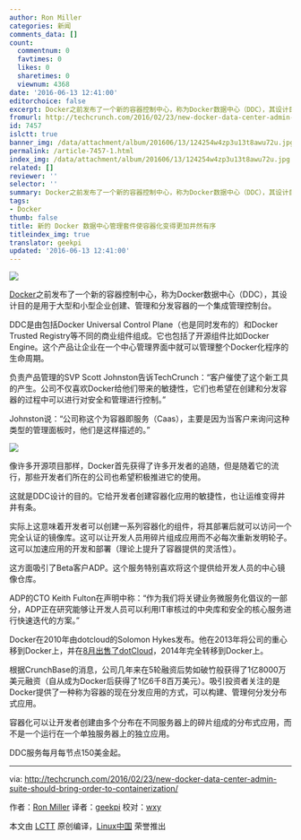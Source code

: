 ```yaml
---
author: Ron Miller
categories: 新闻
comments_data: []
count:
  commentnum: 0
  favtimes: 0
  likes: 0
  sharetimes: 0
  viewnum: 4368
date: '2016-06-13 12:41:00'
editorchoice: false
excerpt: Docker之前发布了一个新的容器控制中心，称为Docker数据中心（DDC），其设计目的是用于大型和小型企业创建、管理和分发容器的一个集成管理控制台。
fromurl: http://techcrunch.com/2016/02/23/new-docker-data-center-admin-suite-should-bring-order-to-containerization/
id: 7457
islctt: true
banner_img: /data/attachment/album/201606/13/124254w4zp3u13t8awu72u.jpg
permalink: /article-7457-1.html
index_img: /data/attachment/album/201606/13/124254w4zp3u13t8awu72u.jpg.thumb.jpg
related: []
reviewer: ''
selector: ''
summary: Docker之前发布了一个新的容器控制中心，称为Docker数据中心（DDC），其设计目的是用于大型和小型企业创建、管理和分发容器的一个集成管理控制台。
tags:
- Docker
thumb: false
title: 新的 Docker 数据中心管理套件使容器化变得更加井然有序
titleindex_img: true
translator: geekpi
updated: '2016-06-13 12:41:00'
---
```


![](/data/attachment/album/201606/13/124254w4zp3u13t8awu72u.jpg)


[Docker](https://www.docker.com/)之前发布了一个新的容器控制中心，称为Docker数据中心（DDC），其设计目的是用于大型和小型企业创建、管理和分发容器的一个集成管理控制台。


DDC是由包括Docker Universal Control Plane（也是同时发布的）和Docker Trusted Registry等不同的商业组件组成。它也包括了开源组件比如Docker Engine。这个产品让企业在一个中心管理界面中就可以管理整个Docker化程序的生命周期。


负责产品管理的SVP Scott Johnston告诉TechCrunch：“客户催使了这个新工具的产生。公司不仅喜欢Docker给他们带来的敏捷性，它们也希望在创建和分发容器的过程中可以进行对安全和管理进行控制。”


Johnston说：“公司称这个为容器即服务（Caas），主要是因为当客户来询问这种类型的管理面板时，他们是这样描述的。”


![](/data/attachment/album/201606/13/124138ke2wned5552wnwx7.png)


像许多开源项目那样，Docker首先获得了许多开发者的追随，但是随着它的流行，那些开发者们所在的公司也希望积极推进它的使用。


这就是DDC设计的目的。它给开发者创建容器化应用的敏捷性，也让运维变得井井有条。


实际上这意味着开发者可以创建一系列容器化的组件，将其部署后就可以访问一个完全认证的镜像库。这可以让开发人员用碎片组成应用而不必每次重新发明轮子。这可以加速应用的开发和部署（理论上提升了容器提供的灵活性）。


这方面吸引了Beta客户ADP。这个服务特别喜欢将这个提供给开发人员的中心镜像仓库。


ADP的CTO Keith Fulton在声明中称：“作为我们将关键业务微服务化倡议的一部分，ADP正在研究能够让开发人员可以利用IT审核过的中央库和安全的核心服务进行快速迭代的方案。”


Docker在2010年由dotcloud的Solomon Hykes发布。他在2013年将公司的重心移到Docker上，并在[8月出售了dotCloud](http://techcrunch.com/2014/08/04/docker-sells-dotcloud-to-cloudcontrol-to-focus-on-core-container-business/)，2014年完全转移到Docker上。


根据CrunchBase的消息，公司几年来在5轮融资后势如破竹般获得了1亿8000万美元融资（自从成为Docker后获得了1亿6千8百万美元）。吸引投资者关注的是Docker提供了一种称为容器的现在分发应用的方式，可以构建、管理何分发分布式应用。


容器化可以让开发者创建由多个分布在不同服务器上的碎片组成的分布式应用，而不是一个运行在一个单独服务器上的独立应用。


DDC服务每月每节点150美金起。




---


via: <http://techcrunch.com/2016/02/23/new-docker-data-center-admin-suite-should-bring-order-to-containerization/>


作者：[Ron Miller](http://techcrunch.com/author/ron-miller/) 译者：[geekpi](https://github.com/geekpi) 校对：[wxy](https://github.com/wxy)


本文由 [LCTT](https://github.com/LCTT/TranslateProject) 原创编译，[Linux中国](https://linux.cn/) 荣誉推出